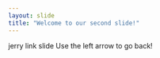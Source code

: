 ```yaml
---
layout: slide
title: "Welcome to our second slide!"
---
```

jerry link slide
Use the left arrow to go back!